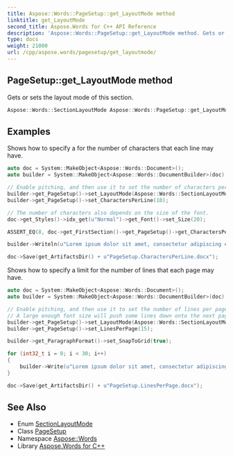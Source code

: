 ```yaml
---
title: Aspose::Words::PageSetup::get_LayoutMode method
linktitle: get_LayoutMode
second_title: Aspose.Words for C++ API Reference
description: 'Aspose::Words::PageSetup::get_LayoutMode method. Gets or sets the layout mode of this section in C++.'
type: docs
weight: 21000
url: /cpp/aspose.words/pagesetup/get_layoutmode/
---
```

## PageSetup::get_LayoutMode method


Gets or sets the layout mode of this section.

```cpp
Aspose::Words::SectionLayoutMode Aspose::Words::PageSetup::get_LayoutMode()
```


## Examples



Shows how to specify a for the number of characters that each line may have. 
```cpp
auto doc = System::MakeObject<Aspose::Words::Document>();
auto builder = System::MakeObject<Aspose::Words::DocumentBuilder>(doc);

// Enable pitching, and then use it to set the number of characters per line in this section.
builder->get_PageSetup()->set_LayoutMode(Aspose::Words::SectionLayoutMode::Grid);
builder->get_PageSetup()->set_CharactersPerLine(10);

// The number of characters also depends on the size of the font.
doc->get_Styles()->idx_get(u"Normal")->get_Font()->set_Size(20);

ASSERT_EQ(8, doc->get_FirstSection()->get_PageSetup()->get_CharactersPerLine());

builder->Writeln(u"Lorem ipsum dolor sit amet, consectetur adipiscing elit, sed do eiusmod tempor incididunt ut labore et dolore magna aliqua.");

doc->Save(get_ArtifactsDir() + u"PageSetup.CharactersPerLine.docx");
```


Shows how to specify a limit for the number of lines that each page may have. 
```cpp
auto doc = System::MakeObject<Aspose::Words::Document>();
auto builder = System::MakeObject<Aspose::Words::DocumentBuilder>(doc);

// Enable pitching, and then use it to set the number of lines per page in this section.
// A large enough font size will push some lines down onto the next page to avoid overlapping characters.
builder->get_PageSetup()->set_LayoutMode(Aspose::Words::SectionLayoutMode::LineGrid);
builder->get_PageSetup()->set_LinesPerPage(15);

builder->get_ParagraphFormat()->set_SnapToGrid(true);

for (int32_t i = 0; i < 30; i++)
{
    builder->Write(u"Lorem ipsum dolor sit amet, consectetur adipiscing elit, sed do eiusmod tempor incididunt ut labore et dolore magna aliqua. ");
}

doc->Save(get_ArtifactsDir() + u"PageSetup.LinesPerPage.docx");
```

## See Also

* Enum [SectionLayoutMode](../../sectionlayoutmode/)
* Class [PageSetup](../)
* Namespace [Aspose::Words](../../)
* Library [Aspose.Words for C++](../../../)
